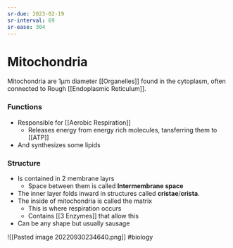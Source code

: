 ```yaml
---
sr-due: 2023-02-19
sr-interval: 69
sr-ease: 304
---
```

# Mitochondria

Mitochondria are 1µm diameter [[Organelles]] found in the cytoplasm, often connected to Rough [[Endoplasmic Reticulum]]. 
### Functions
- Responsible for [[Aerobic Respiration]]
	- Releases energy from energy rich molecules, tansferring them to [[ATP]]
- And synthesizes some lipids
### Structure
- Is contained in 2 membrane layrs
	- Space between them is called **Intermembrane space**
- The inner layer folds inward in structures called **cristae**/**crista**.
- The inside of mitochondria is called the matrix
	- This is where respiration occurs
	- Contains [[3 Enzymes]] that allow this
- Can be any shape but usually sausage

![[Pasted image 20220930234640.png]]
#biology 